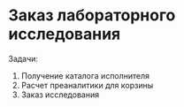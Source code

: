 # Заказ лабораторного исследования

Задачи:
1. Получение каталога исполнителя
2. Расчет преаналитики для корзины
3. Заказ исследования

